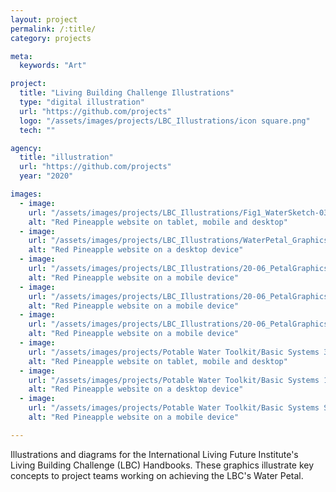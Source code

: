 ```yaml
---
layout: project
permalink: /:title/
category: projects

meta:
  keywords: "Art"

project:
  title: "Living Building Challenge Illustrations"
  type: "digital illustration"
  url: "https://github.com/projects"
  logo: "/assets/images/projects/LBC_Illustrations/icon square.png"
  tech: ""

agency:
  title: "illustration"
  url: "https://github.com/projects"
  year: "2020"

images:
  - image:
    url: "/assets/images/projects/LBC_Illustrations/Fig1_WaterSketch-03.png"
    alt: "Red Pineapple website on tablet, mobile and desktop"
  - image:
    url: "/assets/images/projects/LBC_Illustrations/WaterPetal_Graphics_runoff_FIg_5-2.png"
    alt: "Red Pineapple website on a desktop device"
  - image:
    url: "/assets/images/projects/LBC_Illustrations/20-06_PetalGraphics_Rebranded_Fig 5-5.png"
    alt: "Red Pineapple website on a mobile device"
  - image:
    url: "/assets/images/projects/LBC_Illustrations/20-06_PetalGraphics_Rebranded_Fig 8-2.png"
    alt: "Red Pineapple website on a mobile device"   
  - image:
    url: "/assets/images/projects/LBC_Illustrations/20-06_PetalGraphics_Rebranded_Fig 2-1.png"
    alt: "Red Pineapple website on a mobile device"   
  - image:
    url: "/assets/images/projects/Potable Water Toolkit/Basic Systems 30 MF.png"
    alt: "Red Pineapple website on tablet, mobile and desktop"
  - image:
    url: "/assets/images/projects/Potable Water Toolkit/Basic Systems 100 MF.png"
    alt: "Red Pineapple website on a desktop device"
  - image:
    url: "/assets/images/projects/Potable Water Toolkit/Basic Systems SF.png"
    alt: "Red Pineapple website on a mobile device"

---
```

<p>Illustrations and diagrams for the International Living Future Institute's Living Building Challenge (LBC) Handbooks. These graphics illustrate key concepts to project teams working on achieving the LBC's Water Petal.</p>